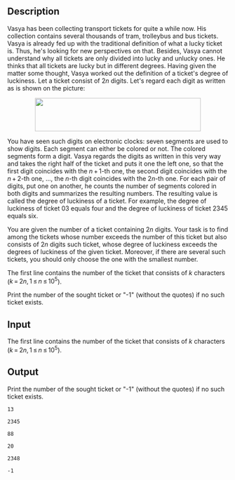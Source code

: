 ## Description

<div><p>Vasya has been collecting transport tickets for quite a while now. His collection contains several thousands of tram, trolleybus and bus tickets. Vasya is already fed up with the traditional definition of what a lucky ticket is. Thus, he's looking for new perspectives on that. Besides, Vasya cannot understand why all tickets are only divided into lucky and unlucky ones. He thinks that all tickets are lucky but in different degrees. Having given the matter some thought, Vasya worked out the definition of a ticket's <span class="tex-font-style-it">degree of luckiness</span>. Let a ticket consist of <span class="tex-span">2<i>n</i></span> digits. Let's regard each digit as written as is shown on the picture:</p><center> <img class="tex-graphics" height="76px" src="file://rPRpqVcy.png" style="max-width: 100.0%;max-height: 100.0%;" width="378px"> </center><p>You have seen such digits on electronic clocks: seven segments are used to show digits. Each segment can either be colored or not. The colored segments form a digit. Vasya regards the digits as written in this very way and takes the right half of the ticket and puts it one the left one, so that the first digit coincides with the <span class="tex-span"><i>n</i> + 1</span>-th one, the second digit coincides with the <span class="tex-span"><i>n</i> + 2</span>-th one, ..., the <span class="tex-span"><i>n</i></span>-th digit coincides with the <span class="tex-span">2<i>n</i></span>-th one. For each pair of digits, put one on another, he counts the number of segments colored in both digits and summarizes the resulting numbers. The resulting value is called the <span class="tex-font-style-it">degree of luckiness</span> of a ticket. For example, the degree of luckiness of ticket 03 equals four and the degree of luckiness of ticket 2345 equals six.</p><p>You are given the number of a ticket containing <span class="tex-span">2<i>n</i></span> digits. Your task is to find among the tickets whose number exceeds the number of this ticket but also consists of <span class="tex-span">2<i>n</i></span> digits such ticket, whose degree of luckiness exceeds the degrees of luckiness of the given ticket. Moreover, if there are several such tickets, you should only choose the one with the smallest number.</p></div><div class="input-specification"><p>The first line contains the number of the ticket that consists of <span class="tex-span"><i>k</i></span> characters (<span class="tex-span"><i>k</i> = 2<i>n</i>, 1 ≤ <i>n</i> ≤ 10<sup class="upper-index">5</sup></span>). </p></div><div class="output-specification"><p>Print the number of the sought ticket or "-1" (without the quotes) if no such ticket exists.</p></div>

## Input

<p>The first line contains the number of the ticket that consists of <span class="tex-span"><i>k</i></span> characters (<span class="tex-span"><i>k</i> = 2<i>n</i>, 1 ≤ <i>n</i> ≤ 10<sup class="upper-index">5</sup></span>). </p>

## Output

<p>Print the number of the sought ticket or "-1" (without the quotes) if no such ticket exists.</p>





```input1
13

```




```input2
2345

```




```input3
88

```




```output1
20

```




```output2
2348

```




```output3
-1

```


